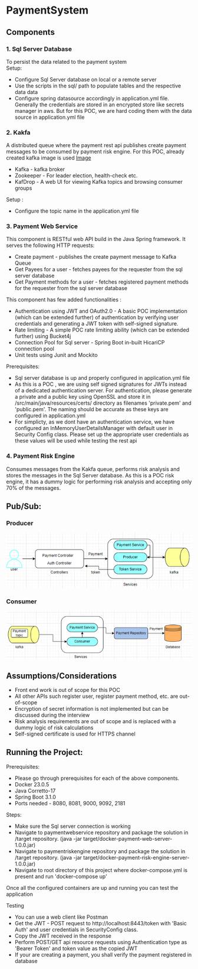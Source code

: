 # PaymentSystem

## Components
### 1. Sql Server Database
To persist the data related to the payment system  
Setup:
* Configure Sql Server database on local or a remote server
* Use the scripts in the sql/ path to populate tables and the respective data data
* Configure spring datasource accordingly in application.yml file. Generally the credentials are stored in an encrypted store like secrets manager in aws. But for this POC, we are hard coding them with the data source in application.yml file

### 2. Kakfa  
A distributed queue where the payment rest api publishes create payment messages to be consumed by payment risk engine. For this POC, already created kafka image is used [Image](https://hub.docker.com/r/obsidiandynamics/kafka)
* Kafka - kafka broker
* Zookeeper - For leader election, health-check etc.
* KafDrop - A web UI for viewing Kafka topics and browsing consumer groups

Setup :  
* Configure the topic name in the application.yml file

### 3. Payment Web Service
This component is RESTful web API build in the Java Spring framework. It serves the following HTTP requests:  
 * Create payment  - publishes the create payment message to Kafka Queue
 * Get Payees for a user - fetches payees for the requester from the sql server database
 * Get Payment methods for a user -  fetches registered payment methods for the requester from the sql server database

This component has few added functionalities :
* Authentication using JWT and OAuth2.0 - A basic POC implementation (which can be extended further) of authentication by verifying user credentials and generating a JWT token with self-signed signature.
* Rate limiting - A simple POC rate limiting ability (which can be extended further) using Bucket4j
* Connection Pool for Sql server - Spring Boot in-built HicariCP connection pool
* Unit tests using Junit and Mockito  

Prerequisites:
* Sql server database is up and properly configured in application.yml file
* As this is a POC , we are using self signed signatures for JWTs instead of a dedicated authentication server. For authentication, please generate a private and a public key using OpenSSL and store it in /src/main/java/resources/certs/ directory as filenames 'private.pem' and 'public.pem'. The naming should be accurate as these keys are configured in application.yml  
* For simplicty, as we dont have an authentication service, we have configured an InMemoryUserDetailsManager with default user in Security Config class. Please set up the appropriate user credentials as these values will be used while testing the rest api

### 4. Payment Risk Engine
Consumes messages from the Kakfa queue, performs risk analysis and stores the messages in the Sql Server database. As this is a POC risk engine, it has a dummy logic for performing risk analysis and accepting only 70% of the messages.

## Pub/Sub:   
### Producer
![alt text](/images/producer.png)
### Consumer
![alt text](/images/consumer.png)

## Assumptions/Considerations
* Front end work is out of scope for this POC
* All other APIs such register user, register payment method, etc. are out-of-scope
* Encryption of secret information is not implemented but can be discussed during the interview
* Risk analysis requirements are out of scope and is replaced with a dummy logic of risk calculations
* Self-signed certificate is used for HTTPS channel
## Running the Project:

Prerequisites:
* Please go through prerequisites for each of the above components.
* Docker 23.0.5
* Java Corretto-17
* Spring Boot 3.1.0
* Ports needed - 8080, 8081, 9000, 9092, 2181

Steps:  
* Make sure the Sql server connection is working
* Navigate to paymentwebservice repository and package the solution in /target repository. (java -jar target/docker-payment-web-server-1.0.0.jar)
* Navigate to paymentriskengine repository and package the solution in /target repository. (java -jar target/docker-payment-risk-engine-server-1.0.0.jar)
* Navigate to root directory of this project where docker-compose.yml is present and run 'docker-compose up'  

Once all the configured containers are up and running you can test the application  

Testing
* You can use a web client like Postman
* Get the JWT - POST request to http://localhost:8443/token with 'Basic Auth' and user credentials in SecurityConfig class.
* Copy the JWT received in the response
* Perform POST/GET api resource requests using Authentication type as 'Bearer Token' and token value as the copied JWT
* If your are creating a payment, you shall verify the payment registered in database




